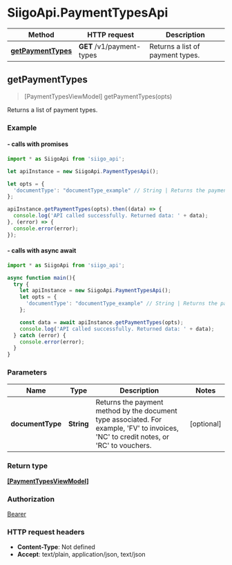 # SiigoApi.PaymentTypesApi

Method | HTTP request | Description
------------- | ------------- | -------------
[**getPaymentTypes**](PaymentTypesApi.md#getPaymentTypes) | **GET** /v1/payment-types | Returns a list of payment types.




## getPaymentTypes

> [PaymentTypesViewModel] getPaymentTypes(opts)

Returns a list of payment types.

### Example

#### - calls with promises

```javascript
import * as SiigoApi from 'siigo_api';

let apiInstance = new SiigoApi.PaymentTypesApi();

let opts = {
  'documentType': "documentType_example" // String | Returns the payment method by the document type associated. For example, 'FV' to invoices, 'NC' to credit notes, or 'RC' to vouchers.
};

apiInstance.getPaymentTypes(opts).then((data) => {
  console.log('API called successfully. Returned data: ' + data);
}, (error) => {
  console.error(error);
});
```
#### - calls with async await

```javascript
import * as SiigoApi from 'siigo_api';

async function main(){
  try {
    let apiInstance = new SiigoApi.PaymentTypesApi();
    let opts = {
      'documentType': "documentType_example" // String | Returns the payment method by the document type associated. For example, 'FV' to invoices, 'NC' to credit notes, or 'RC' to vouchers.
    };

    const data = await apiInstance.getPaymentTypes(opts);
    console.log('API called successfully. Returned data: ' + data);
  } catch (error) {
    console.error(error);
  }
}
```


### Parameters


Name | Type | Description  | Notes
------------- | ------------- | ------------- | -------------
 **documentType** | **String**| Returns the payment method by the document type associated. For example, &#39;FV&#39; to invoices, &#39;NC&#39; to credit notes, or &#39;RC&#39; to vouchers. | [optional] 

### Return type

[**[PaymentTypesViewModel]**](PaymentTypesViewModel.md)

### Authorization

[Bearer](../README.md#Bearer)

### HTTP request headers

- **Content-Type**: Not defined
- **Accept**: text/plain, application/json, text/json

